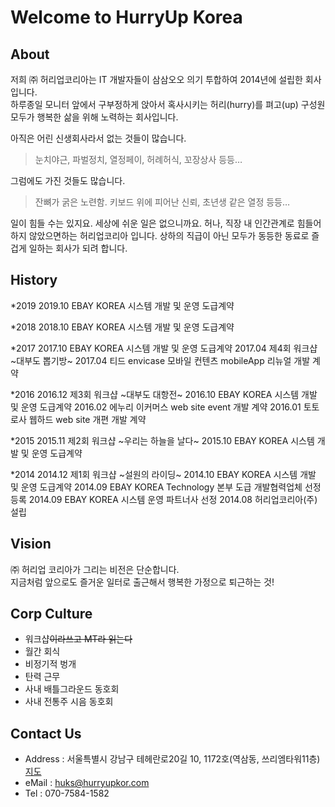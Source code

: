 # Welcome to HurryUp Korea


## About
저희 ㈜ 허리업코리아는 IT 개발자들이 삼삼오오 의기 투합하여 2014년에 설립한 회사입니다.  
하루종일 모니터 앞에서 구부정하게 앉아서 혹사시키는 허리(hurry)를 펴고(up) 구성원 모두가 행복한 삶을 위해 노력하는 회사입니다.

아직은 어린 신생회사라서 없는 것들이 많습니다.
> 눈치야근, 파벌정치, 열정페이, 허례허식, 꼬장상사 등등…

그럼에도 가진 것들도 많습니다.
> 잔뼈가 굵은 노련함. 키보드 위에 피어난 신뢰, 초년생 같은 열정 등등…

일이 힘들 수는 있지요. 세상에 쉬운 일은 없으니까요.
허나, 직장 내 인간관계로 힘들어 하지 않았으면하는 허리업코리아 입니다.
상하의 직급이 아닌 모두가 동등한 동료로 즐겁게 일하는 회사가 되려 합니다.


## History
*2019
2019.10 EBAY KOREA 시스템 개발 및 운영 도급계약

*2018
2018.10 EBAY KOREA 시스템 개발 및 운영 도급계약

*2017
2017.10 EBAY KOREA 시스템 개발 및 운영 도급계약
2017.04 제4회 워크샵 ~대부도 뽑기방~
2017.04 티드 envicase 모바일 컨텐츠 mobileApp 리뉴얼 개발 계약

*2016
2016.12 제3회 워크샵 ~대부도 대항전~ 
2016.10 EBAY KOREA 시스템 개발 및 운영 도급계약
2016.02 에누리 이커머스 web site event 개발 계약
2016.01 토토로사 웹하드 web site 개편 개발 계약

*2015
2015.11 제2회 워크샵 ~우리는 하늘을 날다~
2015.10 EBAY KOREA 시스템 개발 및 운영 도급계약

*2014
2014.12 제1회 워크샵 ~설원의 라이딩~
2014.10 EBAY KOREA 시스템 개발 및 운영 도급계약
2014.09 EBAY KOREA Technology 본부 도급 개발협력업체 선정 등록
2014.09 EBAY KOREA 시스템 운영 파트너사 선정
2014.08 허리업코리아(주) 설립


## Vision
㈜ 허리업 코리아가 그리는 비전은 단순합니다.  
지금처럼 앞으로도 즐거운 일터로 출근해서 행복한 가정으로 퇴근하는 것!


## Corp Culture
* 워크샵~~이라쓰고 MT라 읽는다~~
* 월간 회식
* 비정기적 벙개
* 탄력 근무
* 사내 배틀그라운드 동호회
* 사내 전통주 시음 동호회


## Contact Us
* Address : 서울특별시 강남구 테헤란로20길 10, 1172호(역삼동, 쓰리엠타워11층) [지도](http://dmaps.kr/t6f8)
* eMail : <huks@hurryupkor.com>
* Tel : 070-7584-1582